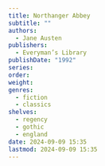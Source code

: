 ```yaml
---
title: Northanger Abbey
subtitle: ""
authors:
  - Jane Austen
publishers:
  - Everyman’s Library
publishDate: "1992"
series: 
order: 
weight: 
genres:
  - fiction
  - classics
shelves:
  - regency
  - gothic
  - england
date: 2024-09-09 15:35
lastmod: 2024-09-09 15:35
---
```

